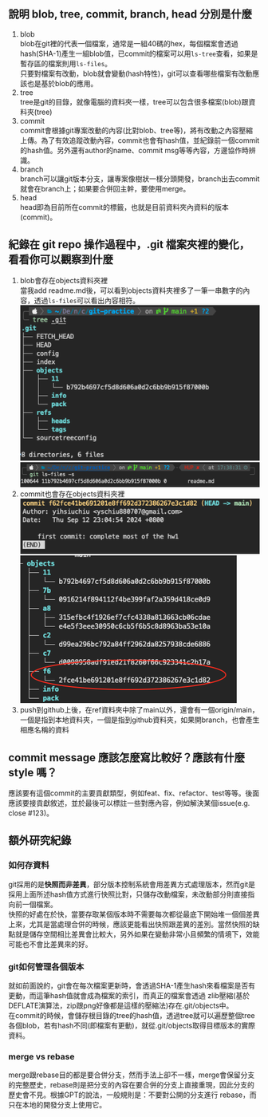 ## 說明 blob, tree, commit, branch, head 分別是什麼
1. blob  
blob在git裡的代表一個檔案，通常是一組40碼的hex，每個檔案會透過hash(SHA-1)產生一組blob值，已commit的檔案可以用`ls-tree`查看，如果是暫存區的檔案則用`ls-files`。  
只要對檔案有改動，blob就會變動(hash特性)，git可以查看哪些檔案有改動應該也是基於blob的應用。
2. tree  
tree是git的目錄，就像電腦的資料夾一樣，tree可以包含很多檔案(blob)跟資料夾(tree)
3. commit  
commit會根據git專案改動的內容(比對blob、tree等)，將有改動之內容壓縮上傳。為了有效追蹤改動內容，commit也會有hash值，並紀錄前一個commit的hash值。另外還有author的name、commit msg等等內容，方邊協作時辨識。
4. branch  
branch可以讓git版本分支，讓專案像樹狀一樣分頭開發，branch出去commit就會在branch上；如果要合併回主幹，要使用merge。
5. head  
head即為目前所在commit的標籤，也就是目前資料夾內資料的版本(commit)。

## 紀錄在 git repo 操作過程中，.git 檔案夾裡的變化，看看你可以觀察到什麼
1. blob會存在objects資料夾裡  
當我add readme.md後，可以看到objects資料夾裡多了一筆一串數字的內容，透過`ls-files`可以看出內容相符。
![check blob](tree_git.png)
![ls-files](ls-files.png)
2. commit也會存在objects資料夾裡  
![git log](git_log.png)
![check commit](tree_git2.png)
3. push到github上後，在ref資料夾中除了main以外，還會有一個origin/main，一個是指到本地資料夾，一個是指到github資料夾，如果開branch，也會產生相應名稱的資料

## commit message 應該怎麼寫比較好？應該有什麼 style 嗎？
應該要有這個commit的主要貢獻類型，例如feat、fix、refactor、test等等。後面應該要接貢獻敘述，並於最後可以標註一些對應內容，例如解決某個issue(e.g. close #123)。

## 額外研究紀錄
### 如何存資料
git採用的是**快照而非差異**，部分版本控制系統會用差異方式處理版本，然而git是採用上面所述hash值方式進行快照比對，只儲存改動檔案，未改動部分則直接指向前一個檔案。  
快照的好處在於快，當要存取某個版本時不需要每次都從最底下開始堆一個個差異上來，尤其是當處理合併的時候，應該更能看出快照跟差異的差別。當然快照的缺點就是儲存空間相比差異會比較大，另外如果在變動非常小且頻繁的情境下，效能可能也不會比差異來的好。

### git如何管理各個版本
就如前面說的，git會在每次檔案更新時，會透過SHA-1產生hash來看檔案是否有更動，而這筆hash值就會成為檔案的索引，而真正的檔案會透過 zlib壓縮(基於DEFLATE演算法，zip跟png好像都是這樣的壓縮法)存在.git/objects中。  
在commit的時候，會儲存根目錄的tree的hash值，透過tree就可以遍歷整個tree各個blob，若有hash不同(即檔案有更動)，就從.git/objects取得目標版本的實際資料。

### merge vs rebase
merge跟rebase目的都是要合併分支，然而手法上卻不一樣，merge會保留分支的完整歷史，rebase則是把分支的內容在要合併的分支上直接重現，因此分支的歷史會不見。根據GPT的說法，一般規則是：不要對公開的分支進行 rebase，而只在本地的開發分支上使用它。